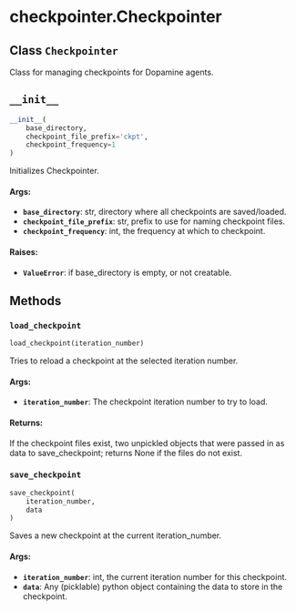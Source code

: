 <div itemscope itemtype="http://developers.google.com/ReferenceObject">
<meta itemprop="name" content="checkpointer.Checkpointer" />
<meta itemprop="path" content="Stable" />
<meta itemprop="property" content="__init__"/>
<meta itemprop="property" content="load_checkpoint"/>
<meta itemprop="property" content="save_checkpoint"/>
</div>

# checkpointer.Checkpointer

## Class `Checkpointer`

Class for managing checkpoints for Dopamine agents.


<h2 id="__init__"><code>__init__</code></h2>

```python
__init__(
    base_directory,
    checkpoint_file_prefix='ckpt',
    checkpoint_frequency=1
)
```

Initializes Checkpointer.

#### Args:

*   <b>`base_directory`</b>: str, directory where all checkpoints are
    saved/loaded.
*   <b>`checkpoint_file_prefix`</b>: str, prefix to use for naming checkpoint
    files.
*   <b>`checkpoint_frequency`</b>: int, the frequency at which to checkpoint.

#### Raises:

*   <b>`ValueError`</b>: if base_directory is empty, or not creatable.

## Methods

<h3 id="load_checkpoint"><code>load_checkpoint</code></h3>

```python
load_checkpoint(iteration_number)
```

Tries to reload a checkpoint at the selected iteration number.

#### Args:

*   <b>`iteration_number`</b>: The checkpoint iteration number to try to load.

#### Returns:

If the checkpoint files exist, two unpickled objects that were passed in as data
to save_checkpoint; returns None if the files do not exist.

<h3 id="save_checkpoint"><code>save_checkpoint</code></h3>

```python
save_checkpoint(
    iteration_number,
    data
)
```

Saves a new checkpoint at the current iteration_number.

#### Args:

*   <b>`iteration_number`</b>: int, the current iteration number for this
    checkpoint.
*   <b>`data`</b>: Any (picklable) python object containing the data to store in
    the checkpoint.
